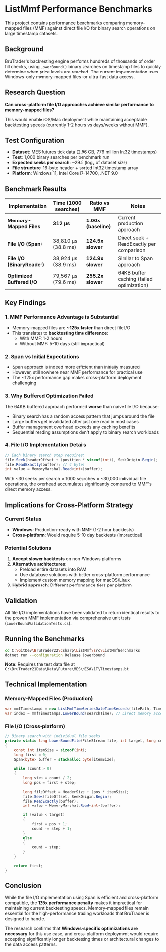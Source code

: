 # ListMmf Performance Benchmarks

This project contains performance benchmarks comparing memory-mapped files (MMF) against direct file I/O for binary search operations on large timestamp datasets.

## Background

BruTrader's backtesting engine performs hundreds of thousands of order fill checks, using `LowerBound()` binary searches on timestamp files to quickly determine when price levels are reached. The current implementation uses Windows-only memory-mapped files for ultra-fast data access.

## Research Question

**Can cross-platform file I/O approaches achieve similar performance to memory-mapped files?**

This would enable iOS/Mac deployment while maintaining acceptable backtesting speeds (currently 1-2 hours vs days/weeks without MMF).

## Test Configuration

- **Dataset**: MES futures tick data (2.96 GB, 776 million Int32 timestamps)
- **Test**: 1,000 binary searches per benchmark run
- **Expected seeks per search**: ~29.5 (log₂ of dataset size)
- **File structure**: 16-byte header + sorted Int32 timestamp array
- **Platform**: Windows 11, Intel Core i7-14700, .NET 9.0

## Benchmark Results

| Implementation | Time (1000 searches) | Ratio vs MMF | Notes |
|----------------|---------------------|--------------|-------|
| **Memory-Mapped Files** | **312 µs** | **1.00x (baseline)** | Current production approach |
| **File I/O (Span<T>)** | 38,810 µs (38.8 ms) | **124.5x slower** | Direct seek + ReadExactly per comparison |
| **File I/O (BinaryReader)** | 38,924 µs (38.9 ms) | **124.9x slower** | Similar to Span approach |
| **Optimized Buffered I/O** | 79,567 µs (79.6 ms) | **255.2x slower** | 64KB buffer caching (failed optimization) |

## Key Findings

### 1. MMF Performance Advantage is Substantial
- Memory-mapped files are **~125x faster** than direct file I/O
- This translates to **backtesting time difference**:
  - With MMF: 1-2 hours
  - Without MMF: 5-10 days (still impractical)

### 2. Span<T> vs Initial Expectations
- Span<T> approach is indeed more efficient than initially measured
- However, still nowhere near MMF performance for practical use
- The ~125x performance gap makes cross-platform deployment challenging

### 3. Why Buffered Optimization Failed
The 64KB buffered approach performed **worse** than naive file I/O because:
- Binary search has a random access pattern that jumps around the file
- Large buffers get invalidated after just one read in most cases
- Buffer management overhead exceeds any caching benefits
- Sequential reading assumptions don't apply to binary search workloads

### 4. File I/O Implementation Details
```csharp
// Each binary search step requires:
file.Seek(headerOffset + (position * sizeof(int)), SeekOrigin.Begin);
file.ReadExactly(buffer); // 4 bytes
int value = MemoryMarshal.Read<int>(buffer);
```

With ~30 seeks per search × 1000 searches = ~30,000 individual file operations, the overhead accumulates significantly compared to MMF's direct memory access.

## Implications for Cross-Platform Strategy

### Current Status
- **Windows**: Production-ready with MMF (1-2 hour backtests)
- **Cross-platform**: Would require 5-10 day backtests (impractical)

### Potential Solutions
1. **Accept slower backtests** on non-Windows platforms
2. **Alternative architectures**:
   - Preload entire datasets into RAM
   - Use database solutions with better cross-platform performance
   - Implement custom memory mapping for macOS/Linux
3. **Hybrid approach**: Different performance tiers per platform

## Validation

All file I/O implementations have been validated to return identical results to the proven MMF implementation via comprehensive unit tests (`LowerBoundValidationTests.cs`).

## Running the Benchmarks

```bash
cd C:\GitDev\BruTrader22\csharp\ListMmf\src\ListMmfBenchmarks
dotnet run --configuration Release lowerbound
```

**Note**: Requires the test data file at `C:\BruTrader21Data\Data\Future\MES\MES#\1T\Timestamps.bt`

## Technical Implementation

### Memory-Mapped Files (Production)
```csharp
var mmfTimestamps = new ListMmfTimeSeriesDateTimeSeconds(filePath, TimeSeriesOrder.Ascending);
var index = mmfTimestamps.LowerBound(searchTime); // Direct memory access
```

### File I/O (Cross-platform)
```csharp
// Binary search with individual file seeks
private static long LowerBoundFile(FileStream file, int target, long count)
{
    const int itemSize = sizeof(int);
    long first = 0;
    Span<byte> buffer = stackalloc byte[itemSize];
    
    while (count > 0)
    {
        long step = count / 2;
        long pos = first + step;
        
        long fileOffset = HeaderSize + (pos * itemSize);
        file.Seek(fileOffset, SeekOrigin.Begin);
        file.ReadExactly(buffer);
        int value = MemoryMarshal.Read<int>(buffer);
        
        if (value < target)
        {
            first = pos + 1;
            count -= step + 1;
        }
        else
        {
            count = step;
        }
    }
    
    return first;
}
```

## Conclusion

While the file I/O implementation using Span<T> is efficient and cross-platform compatible, the **125x performance penalty** makes it impractical for maintaining current backtesting speeds. Memory-mapped files remain essential for the high-performance trading workloads that BruTrader is designed to handle.

The research confirms that **Windows-specific optimizations are necessary** for this use case, and cross-platform deployment would require accepting significantly longer backtesting times or architectural changes to the data access patterns.